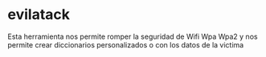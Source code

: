 # evilatack
Esta herramienta nos permite romper la seguridad de Wifi Wpa Wpa2 y nos permite crear diccionarios personalizados o con los datos de la victima 

